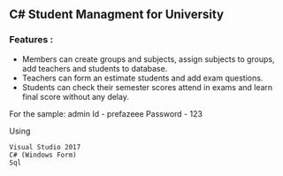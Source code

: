 ## C# Student Managment for University

### Features :

- Members can create groups and subjects, assign subjects to groups, add teachers and students to database.
- Teachers can form an estimate students and add exam questions.
- Students can check their semester scores attend in exams and learn final score without any delay.

For the sample:
admin
Id - prefazeee 
Password - 123


Using
```
Visual Studio 2017
C# (Windows Form)
Sql
